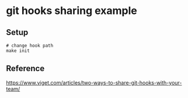 # git hooks sharing example

## Setup

```shell
# change hook path
make init
```

## Reference

https://www.viget.com/articles/two-ways-to-share-git-hooks-with-your-team/